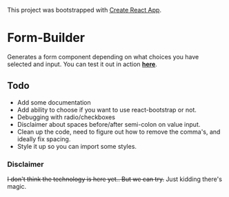 This project was bootstrapped with [Create React App](https://github.com/facebookincubator/create-react-app).

# Form-Builder

Generates a form component depending on what choices you have selected and input.
You can test it out in action **[here](http://blayneformbuilder.surge.sh/)**.

## Todo

- Add some documentation
- Add ability to choose if you want to use react-bootstrap or not.
- Debugging with radio/checkboxes
- Disclaimer about spaces before/after semi-colon on value input.
- Clean up the code, need to figure out how to remove the comma's, and ideally fix spacing.
- Style it up so you can import some styles.

### Disclaimer

~~I don't think the technology is here yet.. But we can try.~~
Just kidding there's magic.